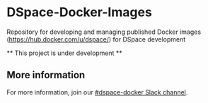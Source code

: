 # DSpace-Docker-Images
Repository for developing and managing published Docker images (https://hub.docker.com/u/dspace/) for DSpace development

** This project is under development **

## More information
For more information, join our [#dspace-docker Slack channel](https://dspace-org.slack.com/messages/C9YD42PV3).
